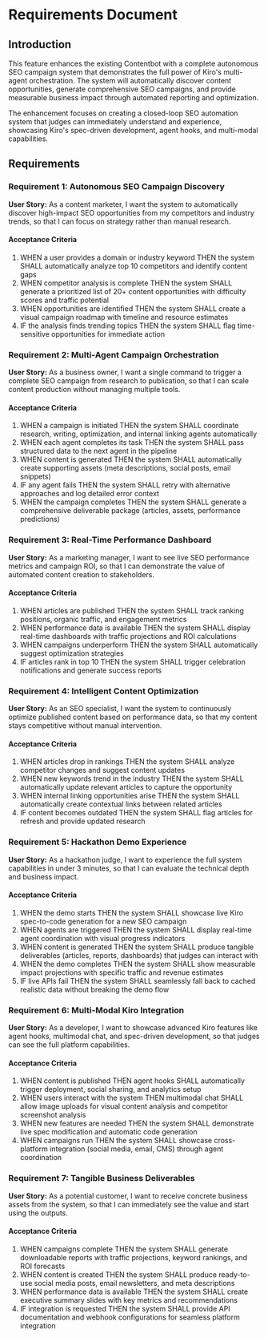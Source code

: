 # Requirements Document

## Introduction

This feature enhances the existing Contentbot with a complete autonomous SEO campaign system that demonstrates the full power of Kiro's multi-agent orchestration. The system will automatically discover content opportunities, generate comprehensive SEO campaigns, and provide measurable business impact through automated reporting and optimization.

The enhancement focuses on creating a closed-loop SEO automation system that judges can immediately understand and experience, showcasing Kiro's spec-driven development, agent hooks, and multi-modal capabilities.

## Requirements

### Requirement 1: Autonomous SEO Campaign Discovery

**User Story:** As a content marketer, I want the system to automatically discover high-impact SEO opportunities from my competitors and industry trends, so that I can focus on strategy rather than manual research.

#### Acceptance Criteria

1. WHEN a user provides a domain or industry keyword THEN the system SHALL automatically analyze top 10 competitors and identify content gaps
2. WHEN competitor analysis is complete THEN the system SHALL generate a prioritized list of 20+ content opportunities with difficulty scores and traffic potential
3. WHEN opportunities are identified THEN the system SHALL create a visual campaign roadmap with timeline and resource estimates
4. IF the analysis finds trending topics THEN the system SHALL flag time-sensitive opportunities for immediate action

### Requirement 2: Multi-Agent Campaign Orchestration

**User Story:** As a business owner, I want a single command to trigger a complete SEO campaign from research to publication, so that I can scale content production without managing multiple tools.

#### Acceptance Criteria

1. WHEN a campaign is initiated THEN the system SHALL coordinate research, writing, optimization, and internal linking agents automatically
2. WHEN each agent completes its task THEN the system SHALL pass structured data to the next agent in the pipeline
3. WHEN content is generated THEN the system SHALL automatically create supporting assets (meta descriptions, social posts, email snippets)
4. IF any agent fails THEN the system SHALL retry with alternative approaches and log detailed error context
5. WHEN the campaign completes THEN the system SHALL generate a comprehensive deliverable package (articles, assets, performance predictions)

### Requirement 3: Real-Time Performance Dashboard

**User Story:** As a marketing manager, I want to see live SEO performance metrics and campaign ROI, so that I can demonstrate the value of automated content creation to stakeholders.

#### Acceptance Criteria

1. WHEN articles are published THEN the system SHALL track ranking positions, organic traffic, and engagement metrics
2. WHEN performance data is available THEN the system SHALL display real-time dashboards with traffic projections and ROI calculations
3. WHEN campaigns underperform THEN the system SHALL automatically suggest optimization strategies
4. IF articles rank in top 10 THEN the system SHALL trigger celebration notifications and generate success reports

### Requirement 4: Intelligent Content Optimization

**User Story:** As an SEO specialist, I want the system to continuously optimize published content based on performance data, so that my content stays competitive without manual intervention.

#### Acceptance Criteria

1. WHEN articles drop in rankings THEN the system SHALL analyze competitor changes and suggest content updates
2. WHEN new keywords trend in the industry THEN the system SHALL automatically update relevant articles to capture the opportunity
3. WHEN internal linking opportunities arise THEN the system SHALL automatically create contextual links between related articles
4. IF content becomes outdated THEN the system SHALL flag articles for refresh and provide updated research

### Requirement 5: Hackathon Demo Experience

**User Story:** As a hackathon judge, I want to experience the full system capabilities in under 3 minutes, so that I can evaluate the technical depth and business impact.

#### Acceptance Criteria

1. WHEN the demo starts THEN the system SHALL showcase live Kiro spec-to-code generation for a new SEO campaign
2. WHEN agents are triggered THEN the system SHALL display real-time agent coordination with visual progress indicators
3. WHEN content is generated THEN the system SHALL produce tangible deliverables (articles, reports, dashboards) that judges can interact with
4. WHEN the demo completes THEN the system SHALL show measurable impact projections with specific traffic and revenue estimates
5. IF live APIs fail THEN the system SHALL seamlessly fall back to cached realistic data without breaking the demo flow

### Requirement 6: Multi-Modal Kiro Integration

**User Story:** As a developer, I want to showcase advanced Kiro features like agent hooks, multimodal chat, and spec-driven development, so that judges can see the full platform capabilities.

#### Acceptance Criteria

1. WHEN content is published THEN agent hooks SHALL automatically trigger deployment, social sharing, and analytics setup
2. WHEN users interact with the system THEN multimodal chat SHALL allow image uploads for visual content analysis and competitor screenshot analysis
3. WHEN new features are needed THEN the system SHALL demonstrate live spec modification and automatic code generation
4. WHEN campaigns run THEN the system SHALL showcase cross-platform integration (social media, email, CMS) through agent coordination

### Requirement 7: Tangible Business Deliverables

**User Story:** As a potential customer, I want to receive concrete business assets from the system, so that I can immediately see the value and start using the outputs.

#### Acceptance Criteria

1. WHEN campaigns complete THEN the system SHALL generate downloadable reports with traffic projections, keyword rankings, and ROI forecasts
2. WHEN content is created THEN the system SHALL produce ready-to-use social media posts, email newsletters, and meta descriptions
3. WHEN performance data is available THEN the system SHALL create executive summary slides with key metrics and recommendations
4. IF integration is requested THEN the system SHALL provide API documentation and webhook configurations for seamless platform integration